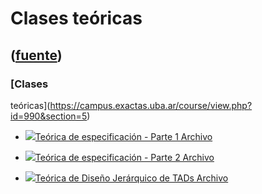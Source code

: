 # Clases teóricas
([fuente](https://campus.exactas.uba.ar/course/view.php?id=990&section=5))
---
### [Clases
teóricas](https://campus.exactas.uba.ar/course/view.php?id=990&section=5)

  - [![ ](https://campus.exactas.uba.ar/theme/image.php/aardvark/core/1524598950/f/pdf-24)Teórica de especificación - Parte 1 Archivo](https://campus.exactas.uba.ar/mod/resource/view.php?id=53236)

  - [![ ](https://campus.exactas.uba.ar/theme/image.php/aardvark/core/1524598950/f/pdf-24)Teórica de especificación - Parte 2 Archivo](https://campus.exactas.uba.ar/mod/resource/view.php?id=53237)

  - [![ ](https://campus.exactas.uba.ar/theme/image.php/aardvark/core/1524598950/f/pdf-24)Teórica de Diseño Jerárquico de TADs Archivo](https://campus.exactas.uba.ar/mod/resource/view.php?id=53240)

